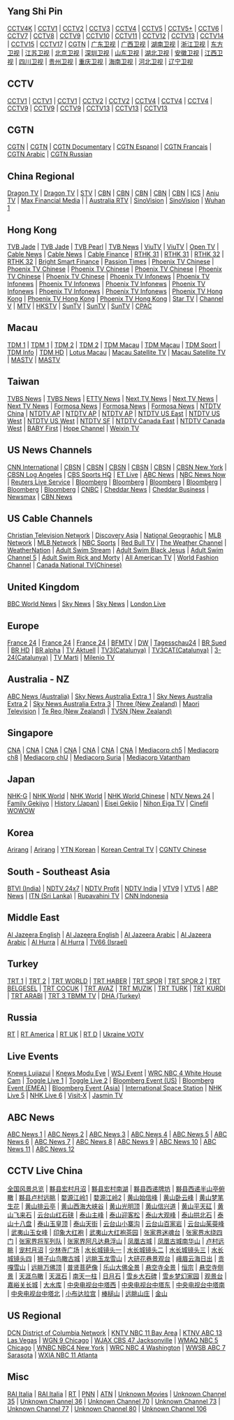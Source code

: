 ## Yang Shi Pin

[CCTV4K](http://120.204.20.147/tlivecloud-cdn.ysp.cctv.cn/001/2000266303.m3u8) | [CCTV1](http://120.204.20.147/tlivecloud-cdn.ysp.cctv.cn/001/2000210103.m3u8) | [CCTV2](http://120.204.20.147/tlivecloud-cdn.ysp.cctv.cn/001/2000203603.m3u8) | [CCTV3](http://120.204.20.147/tlivecloud-cdn.ysp.cctv.cn/001/2000203803.m3u8) | [CCTV4](http://120.204.20.147/tlivecloud-cdn.ysp.cctv.cn/001/2000204803.m3u8) | [CCTV5](http://120.204.20.147/tlivecloud-cdn.ysp.cctv.cn/001/2000205103.m3u8) | [CCTV5+](http://120.204.20.147/tlivecloud-cdn.ysp.cctv.cn/001/2000204503.m3u8) | [CCTV6](http://120.204.20.147/tlivecloud-cdn.ysp.cctv.cn/001/2000203301.m3u8) | [CCTV7](http://120.204.20.147/tlivecloud-cdn.ysp.cctv.cn/001/2000510003.m3u8) | [CCTV8](http://120.204.20.147/tlivecloud-cdn.ysp.cctv.cn/001/2000203903.m3u8) | [CCTV9](http://120.204.20.147/tlivecloud-cdn.ysp.cctv.cn/001/2000499403.m3u8) | [CCTV10](http://120.204.20.147/tlivecloud-cdn.ysp.cctv.cn/001/2000203503.m3u8) | [CCTV11](http://120.204.20.147/tlivecloud-cdn.ysp.cctv.cn/001/2000204103.m3u8) | [CCTV12](http://120.204.20.147/tlivecloud-cdn.ysp.cctv.cn/001/2000202603.m3u8) | [CCTV13](http://120.204.20.147/tlivecloud-cdn.ysp.cctv.cn/001/2000204603.m3u8) | [CCTV14](http://120.204.20.147/tlivecloud-cdn.ysp.cctv.cn/001/2000204403.m3u8) | [CCTV15](http://120.204.20.147/tlivecloud-cdn.ysp.cctv.cn/001/2000205003.m3u8) | [CCTV17](http://120.204.20.147/tlivecloud-cdn.ysp.cctv.cn/001/2000204203.m3u8) | [CGTN](http://120.204.20.147/tlivecloud-cdn.ysp.cctv.cn/001/2001656801.m3u8) | [广东卫视](http://120.204.20.147/tlivecloud-cdn.ysp.cctv.cn/001/2000292703.m3u8) | [广西卫视](http://120.204.20.147/tlivecloud-cdn.ysp.cctv.cn/001/2000294203.m3u8) | [湖南卫视](http://120.204.20.147/tlivecloud-cdn.ysp.cctv.cn/001/2000296203.m3u8) | [浙江卫视](http://120.204.20.147/tlivecloud-cdn.ysp.cctv.cn/001/2000295503.m3u8) | [东方卫视](http://120.204.20.147/tlivecloud-cdn.ysp.cctv.cn/001/2000292403.m3u8) | [江苏卫视](http://120.204.20.147/tlivecloud-cdn.ysp.cctv.cn/001/2000295603.m3u8) | [北京卫视](http://120.204.20.147/tlivecloud-cdn.ysp.cctv.cn/001/2000272103.m3u8) | [深圳卫视](http://120.204.20.147/tlivecloud-cdn.ysp.cctv.cn/001/2000292203.m3u8) | [山东卫视](http://120.204.20.147/tlivecloud-cdn.ysp.cctv.cn/001/2000294803.m3u8) | [湖北卫视](http://120.204.20.147/tlivecloud-cdn.ysp.cctv.cn/001/2000294503.m3u8) | [安徽卫视](http://120.204.20.147/tlivecloud-cdn.ysp.cctv.cn/001/2000298003.m3u8) | [江西卫视](http://120.204.20.147/tlivecloud-cdn.ysp.cctv.cn/001/2000294103.m3u8) | [四川卫视](http://120.204.20.147/tlivecloud-cdn.ysp.cctv.cn/001/2000295003.m3u8) | [贵州卫视](http://120.204.20.147/tlivecloud-cdn.ysp.cctv.cn/001/2000293303.m3u8) | [重庆卫视](http://120.204.20.147/tlivecloud-cdn.ysp.cctv.cn/001/2000297803.m3u8) | [海南卫视](http://120.204.20.147/tlivecloud-cdn.ysp.cctv.cn/001/2000291503.m3u8) | [河北卫视](http://120.204.20.147/tlivecloud-cdn.ysp.cctv.cn/001/2000293403.m3u8) | [辽宁卫视](http://120.204.20.147/tlivecloud-cdn.ysp.cctv.cn/001/2000281303.m3u8)

## CCTV

[CCTV1](http://ivi.bupt.edu.cn/hls/cctv1hd.m3u8) | [CCTV1](http://ivi.bupt.edu.cn/hls/cctv1.m3u8) | [CCTV1](http://cctvksw.v.kcdnvip.com/live/cctv1_1/index.m3u8) | [CCTV2](http://ivi.bupt.edu.cn/hls/cctv2.m3u8) | [CCTV2](http://220.158.149.14:9999/live/TV00000000000000000007@HHZT;LIVE) | [CCTV4](http://ivi.bupt.edu.cn/hls/cctv4.m3u8) | [CCTV4](http://cctvksw.v.kcdnvip.com/live/cctv4_1/index.m3u8) | [CCTV4](http://220.158.149.14:9999/live/TV00000000000000000015@HHZT;LIVE) | [CCTV9](http://ivi.bupt.edu.cn/hls/cctv9.m3u8) | [CCTV9](http://cctvcnch5c.v.wscdns.com/live/cctvjilu_2/index.m3u8) | [CCTV9](http://cctvksw.v.kcdnvip.com/live/cctvjilu_1/index.m3u8) | [CCTV13](http://ivi.bupt.edu.cn/hls/cctv13.m3u8) | [CCTV13](http://cctvksw.v.kcdnvip.com/live/cctv13_1/index.m3u8) | [CCTV13](http://220.158.149.14:9999/live/TV00000000000000000014@HHZT;LIVE)

## CGTN

[CGTN](https://news.cgtn.com/resource/live/english/cgtn-news.m3u8) | [CGTN](http://ivi.bupt.edu.cn/hls/cctv16.m3u8) | [CGTN Documentary](https://news.cgtn.com/resource/live/document/cgtn-doc.m3u8) | [CGTN Espanol](https://news.cgtn.com/resource/live/espanol/cgtn-e.m3u8) | [CGTN Francais](https://news.cgtn.com/resource/live/french/cgtn-f.m3u8) | [CGTN Arabic](https://news.cgtn.com/resource/live/arabic/cgtn-a.m3u8) | [CGTN Russian](https://news.cgtn.com/resource/live/russian/cgtn-r.m3u8)

## China Regional

[Dragon TV](http://ivi.bupt.edu.cn/hls/dfhd.m3u8) | [Dragon TV](http://ivi.bupt.edu.cn/hls/dftv.m3u8) | [STV](http://huaweicdn.hb.chinamobile.com/PLTV/88888888/224/3221225973/3.m3u8) | [CBN](http://w1.livecdn.yicai.com/hls/live/CBN_hd/live.m3u8) | [CBN](http://w1.livecdn.yicai.com/hls/live/CBN_sd/live.m3u8) | [CBN](http://w1.livecdn.yicai.com/hls/live/CBN_ld/live.m3u8) | [CBN](http://m1.livecdn.yicai.com/hls/live/CBN_ld/live.m3u8) | [CBN](http://huaweicdn.hb.chinamobile.com/PLTV/88888888/224/3221225891/3.m3u8) | [ICS](http://huaweicdn.hb.chinamobile.com/PLTV/88888888/224/3221225972/3.m3u8) | [Aniu TV](http://cclive.aniu.tv/live/anzb.m3u8) | [Max Financial Media](http://xinl.live.maxtv.cn/live/zb/playlist.m3u8) |
| [Australia RTV](http://rtvcdn.com.au:8082/TV_GG.m3u8) | [SinoVision](http://ec.sinovision.net/video/ts/lv.m3u8) | [SinoVision](http://ec.sinovision.net/video/ts/newlv.m3u8) | [Wuhan 1](http://stream.appwuhan.com/1tzb/sd/live.m3u8)

## Hong Kong

[TVB Jade](http://pull.leshantangjt.com/live/3c9edt80bg89d8ccba9d8b71b/playlist.m3u8) | [TVB Jade](http://m.567it.com/jade.m3u8) | [TVB Pearl](http://m.567it.com/Pearl.m3u8) | [TVB News](http://pull.leshantangjt.com/live/b11a7196f23c3a5b1102a7c22/playlist.m3u8) | [ViuTV](https://ewcdnsite07.nowe.com/session/p8-5-4f9d5517413-e3c931ee3ef3cbd/Content/HLS/LIVE/Channel(HLS_CH099)/index.m3u8) | [ViuTV](http://viutv99-i.akamaihd.net/hls/live/265284/live1/master.m3u8) | [Open TV](http://media.fantv.hk/m3u8/archive/channel2.m3u8) | [Cable News](http://pull.leshantangjt.com/live/79231bc51121af01bf85c69b1/playlist.m3u8) | [Cable News](https://ottproxy2.mott.tv/livehls/MOB-SCC/index.m3u8) | [Cable Finance](http://ottproxy1.mott.tv/livehls/MOB-NGW/index.m3u8) | [RTHK 31](http://rthklive1-lh.akamaihd.net/i/rthk31_1@167495/index_1296_av-b.m3u8) | [RTHK 31](http://rthklive1-lh.akamaihd.net/i/rthk31_1@167495/index_2052_av-b.m3u8) | [RTHK 32](http://rthklive2-lh.akamaihd.net/i/rthk32_1@168450/index_1296_av-b.m3u8) | [RTHK 32](http://rthklive2-lh.akamaihd.net/i/rthk32_1@168450/index_2052_av-b.m3u8) | [Bright Smart Finance](http://202.69.67.66:443/webcast/bshdlive-pc/playlist.m3u8) | [Passion Times](http://ptmirror3.passiontimes.hk/hls3/582000/stream.m3u8) | [Phoenix TV Chinese](http://liveali.ifeng.com/live/FHZW.m3u8) | [Phoenix TV Chinese](http://220.158.149.14:9999/live/TV00000000000000000067@HHZT;LIVE) | [Phoenix TV Chinese](http://125.210.152.18:9090/live/FHZW_1200.m3u8) | [Phoenix TV Chinese](http://221.179.217.70/PLTV/88888888/224/3221225942/1.m3u8) | [Phoenix TV Chinese](http://223.110.245.167/ott.js.chinamobile.com/PLTV/3/224/3221226922/index.m3u8) | [Phoenix TV Chinese](http://223.82.250.72/live/fhchinese/1.m3u8) | [Phoenix TV Infonews](http://liveali.ifeng.com/live/FHZX.m3u8) | [Phoenix TV Infonews](http://220.158.149.14:9999/live/TV00000000000000000066@HHZT;LIVE) | [Phoenix TV Infonews](http://125.210.152.18:9090/live/FHZX_1200.m3u8) | [Phoenix TV Infonews](http://223.110.245.167/ott.js.chinamobile.com/PLTV/3/224/3221226923/index.m3u8) | [Phoenix TV Infonews](http://117.169.120.217:8080/live/fhzixun/.m3u8) | [Phoenix TV Infonews](http://183.207.249.35/PLTV/3/224/3221226923/index.m3u8) | [Phoenix TV Infonews](http://live.fengshows.com/live/PIN_500k/index.m3u8?ts=1534293674089&token=4b6d42d1074cfe540adbcbe0c1c34126) | [Phoenix TV Hong Kong](http://220.158.149.14:9999/live/TV00000000000000000068@HHZT;LIVE) | [Phoenix TV Hong Kong](http://183.207.249.35/PLTV/3/224/3221226975/index.m3u8) | [Phoenix TV Hong Kong](http://live.fengshows.com/live/PHK_500k/index.m3u8) | [Star TV](http://220.158.149.14:9999/live/TV00000000000000000064@HHZT;LIVE) | [Channel V](http://220.158.149.14:9999/live/TV00000000000000000065@HHZT;LIVE) | [MTV](http://unilivemtveu-lh.akamaihd.net/i/mtvno_1@346424/master.m3u8) | [HKSTV](http://zhibo.hkstv.tv/livestream/mutfysrq/playlist.m3u8) | [SunTV](https://stream.isuntv.com/680k/mid_video_index.m3u8) | [SunTV](http://121.31.30.90:8085/ysten-business/live/yangguangstv/1.m3u8) | [SunTV](http://121.31.30.90:8085/ysten-business/live/yangguangstv/yst.m3u8) | [CPAC](http://bcoveliveios-i.akamaihd.net/hls/live/248519/1242843915001_1/master.m3u8)

## Macau

[TDM 1](https://live4.tdm.com.mo/ch1/_definst_/ch1.live/playlist.m3u8) | [TDM 1](http://61.244.22.4/ch1/ch1.live/playelist.m3u8) | [TDM 2](https://live4.tdm.com.mo/ch2/_definst_/ch2.live/playlist.m3u8) | [TDM 2](http://61.244.22.4/ch2/ch2.live/playelist.m3u8) | [TDM Macau](https://live4.tdm.com.mo/ch3/_definst_/ch3.live/playlist.m3u8) | [TDM Macau](http://61.244.22.4/ch3/ch3.live/playelist.m3u8) | [TDM Sport](https://live4.tdm.com.mo/ch4/_definst_/sport_ch4.live/playlist.m3u8) | [TDM Info](https://live4.tdm.com.mo/ch5/_definst_/info_ch5.live/playlist.m3u8) | [TDM HD](https://live4.tdm.com.mo/ch6/_definst_/hd_ch6.live/playlist.m3u8) | [Lotus Macau](http://220.158.149.14:9999/live/TV00000000000000000069@HHZT;LIVE) | [Macau Satellite TV](http://220.158.149.14:9999/live/TV00000000000000000029@HHZT;LIVE) | [Macau Satellite TV](http://stream.mastvnet.com/MSTV/SD/live.m3u8) | [MASTV](http://stream.mastvnet.com/MSTV/playlist.m3u8) | [MASTV](http://220.158.149.14:9999/live/TV00000000000000000030@HHZT;LIVE)

## Taiwan

[TVBS News](http://60.199.188.65/HLS/WG_TVBS-N/index.m3u8) | [TVBS News](https://play1.dsz77.com/tvbsxw/index.m3u8) | [ETTV News](http://60.199.188.65/HLS/WG_ETTV-N/index.m3u8) | [Next TV News](http://wowza4.nexttv.com.tw/liveedge/eratv3/chunklist.m3u8) | [Next TV News](http://wowza4.nexttv.com.tw/liveedge/eratv2/chunklist.m3u8) | [Next TV News](http://wowza4.nexttv.com.tw/liveedge/eratv1/chunklist.m3u8) | [Formosa News](https://6.mms.vlog.xuite.net/hls/ftvtv/index.m3u8) | [Formosa News](http://210.61.56.23/hls/ftvtv/index.m3u8) | [Formosa News](http://6.mms.vlog.xuite.net/hls/ftvtv/index.m3u8) | [NTDTV China](https://live2.ntdimg.com/cnlive/playlist.m3u8) | [NTDTV AP](https://live.ntdimg.com/aplive200/playlist.m3u8) | [NTDTV AP](http://174.127.67.246/live330/playlist.m3u8) | [NTDTV AP](http://174.127.67.246/live400/playlist.m3u8) | [NTDTV US East](https://live.ntdimg.com/live400/playlist.m3u8) | [NTDTV US West](http://live.ntdimg.com/uwlive520/playlist.m3u8) | [NTDTV US West](https://live.ntdimg.com/uwlive990/playlist.m3u8) | [NTDTV SF](https://live.ntdimg.com/sflive990/playlist.m3u8) | [NTDTV Canada East](https://live.ntdimg.com/mllive860/playlist.m3u8) | [NTDTV Canada West](https://live.ntdimg.com/cwlive220/playlist.m3u8) | [BABY First](http://ms003.happytv.com.tw/live/F9YMztT5DcwWEr1f/index.m3u8) | [Hope Channel](http://bcliveuniv-lh.akamaihd.net:80/i/Live_1@384161/index_500_av-p.m3u8) | [Weixin TV](http://mobile.ccdntech.com/transcoder/_definst_/vod164_Live/live/chunklist_w1177047531.m3u8)

## US News Channels

[CNN International](https://1885446501.rsc.cdn77.org/dkv5NEgweF4ejSYyJwpndg==,1582952233/LS-ATL-54548-16/index.m3u8) | [CBSN](https://cbsn-us-cedexis.cbsnstream.cbsnews.com/out/v1/55a8648e8f134e82a470f83d562deeca/master.m3u8) | [CBSN](https://www.cbsnews.com/common/video/cbsn_header_prod.m3u8) | [CBSN](https://cbsnhls-i.akamaihd.net/hls/live/264710/cbsn_hlsprod_2/master_360.m3u8) | [CBSN](https://www.cbsnews.com/common/video/dai_prod.m3u8) | [CBSN](http://cbsnewshd-lh.akamaihd.net/i/CBSNHD_7@199302/master.m3u8) | [CBSN New York](https://dai.google.com/linear/hls/event/rtcMlf4RTvOEkaudeany5w/master.m3u8) | [CBSN Log Angeles](https://dai.google.com/linear/hls/event/TxSbNMu4R5anKrjV02VOBg/master.m3u8) | [CBS Sports HQ](https://dai.google.com/linear/hls/event/lKh5_XooSbam79G4T7KvYQ/master.m3u8) | [ET Live](https://dai.google.com/linear/hls/event/xrVrJYTmTfitfXBQfeZByQ/master.m3u8) | [ABC News](https://abclive2-lh.akamaihd.net/i/abc_live11@423404/master.m3u8) | [NBC News Now](http://nbcnews-lh.akamaihd.net/i/nbc_live11@183427/master.m3u8) | [Reuters Live Service](http://220.158.149.14:9999/live/TV00000000000000000034@HHZT;LIVE) | [Bloomberg](https://liveproduseast.akamaized.net/us/Channel-USTV-AWS-virginia-1/Source-USTV-1000-1_live.m3u8) | [Bloomberg](https://liveproduseast.akamaized.net/btv/desktop/us_live.m3u8) | [Bloomberg](http://cdn-videos.akamaized.net/btv/desktop/akamai/europe/live/primary.m3u8) | [Bloomberg](https://liveprodeuwest.akamaized.net/btv/desktop/eu_live.m3u8) | [Bloomberg](https://liveprodapnortheast.akamaized.net/btv/desktop/aus_live.m3u8) | [Bloomberg](https://liveproduseast.akamaized.net/us/Channel-USTV-AWS-virginia-1/Source-USTV-1000-1_live.m3u8) | [CNBC](http://live.savitar.tv/CNBC/myStream/playlist.m3u8) | [Cheddar News](https://livestream.chdrstatic.com/7ab3250ab8cbce90487ec1d6f5ab5b4de073a4d71ec3fe83d677230882ce5729/cheddar-42620/CheddarOwnedStream/cheddardigital/index.m3u8) | [Cheddar Business](https://live.chdrstatic.com/cheddar/index.m3u8) | [Newsmax](https://nmxlive.akamaized.net/hls/live/529965/Live_1/index.m3u8) | [CBN News](http://bcliveuniv-lh.akamaihd.net/i/news_1@194050/master.m3u8)

## US Cable Channels

[Christian Television Network](http://220.158.149.14:9999/live/TV00000000000000000043@HHZT;LIVE) | [Discovery Asia](http://220.158.149.14:9999/live/TV00000000000000000114@HHZT;LIVE) | [National Geographic](http://220.158.149.14:9999/live/TV00000000000000000115@HHZT;LIVE) | [MLB Network](http://mlblive-akc.mlb.com/ls01/mlbam/mlb_network/NETWORK_LINEAR_1/master_wired.m3u8) | [MLB Network](http://mlblive-akc.mlb.com/ls01/mlbam/mlb_network/NETWORK_LINEAR_1/master_mobile.m3u8) | [NBC Sports](http://203.154.243.32:8088/live/nba/index.m3u8) | [Red Bull TV](https://rbmn-live.akamaized.net/hls/live/590964/BoRB-AT/master.m3u8) | [The Weather Channel](https://weather-lh.akamaihd.net/i/twc_1@92006/master.m3u8) | [WeatherNation](http://cdnapi.kaltura.com/p/931702/sp/93170200/playManifest/entryId/1_oorxcge2/format/applehttp/protocol/http/uiConfId/28428751/a.m3u8) | [Adult Swim Stream](https://media.cdn.adultswim.com/streams/playlists/live-stream.primary.v2.m3u8) | [Adult Swim Black Jesus](https://adultswim-vodlive.cdn.turner.com/live/black-jesus/stream.m3u8) | [Adult Swim Channel 5](https://adultswim-vodlive.cdn.turner.com/live/channel-5/stream.m3u8) | [Adult Swim Rick and Morty](https://adultswim-vodlive.cdn.turner.com/live/rick-and-morty/stream.m3u8) | [All American TV](http://dcunilive30-lh.akamaihd.net/i/dclive_1@535522/master.m3u8) | [World Fashion Channel](http://wfc.bonus-tv.ru:80/cdn/wfcint/tracks-v1a1/index.m3u8) | [Canada National TV(Chinese)](https://wowzaprodhd84-lh.akamaihd.net/i/4ae6355d_1@505999/index_2150400_av-p.m3u8)

## United Kingdom

[BBC World News](https://1636691764.rsc.cdn77.org/B4g5RXyNSDBRH8r8BpuDow==,1582948817/LS-ATL-54548-11/index.m3u8) | [Sky News](http://skydvn-nowtv-atv-prod.skydvn.com/atv/skynews/1404/live/04.m3u8) | [Sky News](http://skydvn-nowtv-atv-prod.skydvn.com/atv/skynews/1404/live/06.m3u8) | [London Live](http://bcoveliveios-i.akamaihd.net/hls/live/217434/3083279840001/master.m3u8)

## Europe

[France 24](http://static.france24.com/live/F24_EN_HI_HLS/live_tv.m3u8) | [France 24](http://static.france24.com/live/F24_EN_LO_HLS/live_ios.m3u8) | [France 24](http://f24hls-i.akamaihd.net/hls/live/221193/F24_EN_LO_HLS/master_900.m3u8) | [BFMTV](https://bcovlive-a.akamaihd.net/ad0bc848023a4ff28030dc2b02a718ad/eu-central-1/876450610001/7b4151e1e2434a7cacdb9936db7a7910/playlist_ssaiM.m3u8) | [DW](http://dwstream4-lh.akamaihd.net/i/dwstream4_live@131329/master.m3u8) | [Tagesschau24](http://tagesschau-lh.akamaihd.net/i/tagesschau_1@119231/master.m3u8) | [BR Sued](http://livestreams.br.de/i/bfssued_germany@119890/master.m3u8) | [BR HD](http://livestreams.br.de/i/bfsnord_germany@119898/master.m3u8) | [BR alpha](http://livestreams.br.de/i/bralpha_germany@119899/master.m3u8) | [TV Aktuell](http://tvaktuellr.iptv-playoutcenter.de:1935/tvaktuellr/tvaktuellr.stream_3/.m3u8) | [TV3(Catalunya)](https://directes-tv-es.ccma.cat/es/ngrp:tv3_web/playlist.m3u8) | [TV3CAT(Catalunya)](https://directes-tv-int.ccma.cat/int/ngrp:tvi_web/playlist.m3u8) | [3-24(Catalunya)](https://directes-tv-int.ccma.cat/int/ngrp:324_web/playlist.m3u8) | [TV Marti](http://ocb-lh.akamaihd.net/i/ocb_mpls_tvmc1@383606/index_0540_av-b.m3u8?sd=10&rebase=on) | [Milenio TV](http://bcoveliveios-i.akamaihd.net/hls/live/201661/57828478001/milenio_center_512k@51752.m3u8)

## Australia - NZ

[ABC News (Australia)](https://abc-iview-mediapackagestreams-1.akamaized.net/out/v1/50345bf35f664739912f0b255c172ae9/index.m3u8) | [Sky News Australia Extra 1](https://skynewsau-live.akamaized.net/hls/live/2002689/skynewsau-extra1/master.m3u8) | [Sky News Australia Extra 2](https://skynewsau-live.akamaized.net/hls/live/2002690/skynewsau-extra2/master.m3u8) | [Sky News Australia Extra 3](https://skynewsau-live.akamaized.net/hls/live/2002691/skynewsau-extra3/master.m3u8) | [Three (New Zealand)](http://mediaworks-i.akamaihd.net/hls/live/220435/3812193411001/3news_live/master.m3u8) | [Maori Television](https://bcsecurelivehls-i.akamaihd.net/hls/live/720612/1614493167001_1/master.m3u8) | [Te Reo (New Zealand)](https://bcsecurelivehls-i.akamaihd.net/hls/live/720613/1614493167001_2/master.m3u8) | [TVSN (New Zealand)](https://tvsn-i.akamaihd.net/hls/live/261837/tvsn_nz/tvsn_nz_4m5_4500.m3u8)

## Singapore

[CNA](https://d2e1asnsl7br7b.cloudfront.net/7782e205e72f43aeb4a48ec97f66ebbe/index.m3u8) | [CNA](https://d2e1asnsl7br7b.cloudfront.net/7782e205e72f43aeb4a48ec97f66ebbe/index_1.m3u8) | [CNA](https://d2e1asnsl7br7b.cloudfront.net/7782e205e72f43aeb4a48ec97f66ebbe/index_2.m3u8) | [CNA](https://d2e1asnsl7br7b.cloudfront.net/7782e205e72f43aeb4a48ec97f66ebbe/index_3.m3u8) | [CNA](https://d2e1asnsl7br7b.cloudfront.net/7782e205e72f43aeb4a48ec97f66ebbe/index_4.m3u8) | [CNA](https://d2e1asnsl7br7b.cloudfront.net/7782e205e72f43aeb4a48ec97f66ebbe/index_5.m3u8) | [CNA](https://tglmp03.akamaized.net/out/v1/4d59504cda84408ba48f4c0c4414f355/master.m3u8) | [Mediacorp ch5](https://tglmp02.akamaized.net/out/v1/f091238359f8455f8396cef639d0d9f7/master.m3u8) | [Mediacorp ch8](https://tglmp02.akamaized.net/out/v1/fc10702fcb024ed79ff1ab36bb54f779/master.m3u8) | [Mediacorp chU](https://tglmp03.akamaized.net/out/v1/b27afa589617426ea177726bbb5b0c6c/master.m3u8) | [Mediacorp Suria](https://tglmp04.akamaized.net/out/v1/8e365164d7e04f4fad7eaa5e43c05d49/master.m3u8) | [Mediacorp Vatantham](https://tglmp03.akamaized.net/out/v1/230bc7050839446b87c86268df536ab6/master.m3u8)

## Japan

[NHK-G](https://nhknewssimul-i.akamaihd.net/hls/live/226063/nhknewssimul/playlist.m3u8) | [NHK World](https://nhkworld.webcdn.stream.ne.jp/www11/nhkworld-tv/sycc-live/zh/domestic/playlist-akamaivtt.m3u8) | [NHK World](https://nhkworld.webcdn.stream.ne.jp/www11/nhkworld-tv/global/2003458/live.m3u8) | [NHK World Chinese](https://nhkworld.webcdn.stream.ne.jp/www11/nhkworld-tv/zh/725580/livecom_zh.m3u8) | [NTV News 24](https://n24-cdn-live.ntv.co.jp/ch01/index.m3u8) | [Family Gekijyo](http://192.240.127.34:1935/live/cs11.stream/media_1254.m3u8) | [History (Japan)](http://192.240.127.34:1935/live/cs14.stream/media_1254.m3u8) | [Eisei Gekijo](http://192.240.127.34:1935/live/cs18.stream/media_1254.m3u8) | [Nihon Eiga TV](http://192.240.127.34:1935/live/cs19.stream/media_1254.m3u8) | [Cinefil WOWOW](http://192.240.127.34:1935/live/cs27.stream/media_1254.m3u8)

## Korea

[Arirang](http://cdn-01.bonus-tv.ru:8080/arirang_edge/index.m3u8) | [Arirang](http://amdlive.ctnd.com.edgesuite.net/arirang_1ch/smil:arirang_1ch.smil/playlist.m3u8) | [YTN Korean](http://ytnmmd.mmdlive.lldns.net/ytnmmd/9484b70302db4786886ae40308bf45a1/manifest.m3u8) | [Korean Central TV](http://tv.nknews.org/tvhls/stream.m3u8) | [CGNTV Chinese](http://cgntv-glive.ofsdelivery.net/live/_definst_/cgntv_ch/chunklist_w1705401687.m3u8)

## South - Southeast Asia

[BTVI (India)](http://bloomtv.live-s.cdn.bitgravity.com/cdn-live-b5/_definst_/bloomtv/live/feed01/playlist.m3u8) | [NDTV 24x7](https://ndtv24x7elemarchana.akamaized.net/hls/live/2003678/ndtv24x7/ndtv24x7master.m3u8) | [NDTV Profit](https://ndtvprofitelemarchana.akamaized.net/hls/live/2003680/ndtvprofit/ndtvprofitmaster.m3u8) | [NDTV India](https://ndtvindiaelemarchana.akamaized.net/hls/live/2003679/ndtvindia/ndtvindiamaster.m3u8) | [VTV9](http://220.158.149.14:9999/live/TV00000000000000000116@HHZT;LIVE) | [VTV5](http://220.158.149.14:9999/live/TV00000000000000000111@HHZT;LIVE) | [ABP News](http://hindiabp-lh.akamaihd.net/i/hindiabp1new_1@192103/master.m3u8) | [ITN (Sri Lanka)](http://cdncities.com/itndvr2/itndvr2/playlist.m3u8) | [Rupavahini TV](http://dammikartmp.tulix.tv/slrc1/slrc1/playlist.m3u8) | [CNN Indonesia](http://live.cnnindonesia.com/livecnn/smil:cnntv.smil/chunklist.m3u8)

## Middle East

[Al Jazeera English](http://aljazeera-eng-apple-live.adaptive.level3.net/apple/aljazeera/english/appleman.m3u8) | [Al Jazeera English](https://english.streaming.aljazeera.net/aljazeera/english2/index4147.m3u8) | [Al Jazeera Arabic](http://aljazeera-ara-hd-live.hls.adaptive.level3.net/aljazeera/arabic2/index2073.m3u8) | [Al Jazeera Arabic](http://220.158.149.14:9999/live/TV00000000000000000088@HHZT;LIVE) | [Al Hurra](http://mbnhls-lh.akamaihd.net/i/MBN_1@118619/master.m3u8) | [Al Hurra](https://mbningestworld-i.akamaihd.net/hls/live/586122/worldsafe/master.m3u8) | [TV66 (Israel)](http://edge1.il.kab.tv/rtplive/tv66-heb-high.stream/playlist.m3u8)

## Turkey

[TRT 1](https://tv-trt1.live.trt.com.tr/master.m3u8) | [TRT 2](https://tv-trt2.live.trt.com.tr/master.m3u8) | [TRT WORLD](https://tv-trtworld.live.trt.com.tr/master.m3u8) | [TRT HABER](https://tv-trthaber.live.trt.com.tr/master.m3u8) | [TRT SPOR](https://tv-trtspor1.live.trt.com.tr/master.m3u8) | [TRT SPOR 2](https://tv-trtspor2.live.trt.com.tr/master.m3u8) | [TRT BELGESEL](https://trtcanlitv-lh.akamaihd.net/i/TRTBELGESEL_1@182145/master.m3u8) | [TRT COCUK](https://tv-trtcocuk.live.trt.com.tr/master.m3u8) | [TRT AVAZ](https://tv-trtavaz.live.trt.com.tr/master.m3u8) | [TRT MUZIK](https://tv-trtmuzik.live.trt.com.tr/master.m3u8) | [TRT TURK](https://tv-trtturk.live.trt.com.tr/master.m3u8) | [TRT KURDI](https://tv-trtkurdi.live.trt.com.tr/master.m3u8) | [TRT ARABI](https://tv-trtarabi.live.trt.com.tr/master.m3u8) | [TRT 3 TBMM TV](https://mecliscanlitv-lh.akamaihd.net/i/MECLISTV_1@127503/master.m3u8) | [DHA (Turkey)](https://5d8ef5ac99397.streamlock.net/live/smil:dhaweb.smil/playlist.m3u8)

## Russia

[RT](https://rt-news.secure.footprint.net/1103.m3u8) | [RT America](http://rt-usa.secure.footprint.net:80/1105.m3u8) | [RT UK](https://rt-uk.secure.footprint.net/1106.m3u8) | [RT D](https://rt-doc.secure.footprint.net/1101.m3u8) | [Ukraine VOTV](http://hls.cdn.ua/vo.org.ua_live/_definst_/online-ru-hotbird-high/chunklist.m3u8)

## Live Events

[Knews Lujiazui](http://bililive.kksmg.com/hls/sdi7000/playlist.m3u8) | [Knews Modu Eye](http://bililive.kksmg.com/hls/sdi80/playlist.m3u8) | [WSJ Event](http://wsjlivehls-lh.akamaihd.net/i/events1_1@174990/master.m3u8) | [WRC NBC 4 White House Cam](http://wrclive-f.akamaihd.net/i/wrcb2_1@46880/master.m3u8) | [Toggle Live 1](https://d1yo9qxy129lnb.cloudfront.net/hls/tlivepcweb/prog_index.m3u8) | [Toggle Live 2](https://d1bztpr6dj4xga.cloudfront.net/hls/tlive2pcweb/prog_index.m3u8) | [Bloomberg Event (US)](https://bblive-liveproduseast.hs.llnwd.net/btv/desktop/us_event.m3u8) | [Bloomberg Event (EMEA)](https://liveprodeuwest.akamaized.net/btv/desktop/eu_event.m3u8) | [Bloomberg Event (Asia)](https://liveprodapnortheast.akamaized.net/btv/desktop/ap_event.m3u8) | [International Space Station](http://iphone-streaming.ustream.tv/uhls/17074538/streams/live/iphone/playlist.m3u8) | [NHK Live 5](https://nhknewsreal5-i.akamaihd.net/hls/live/267603/nhknewsreal5/playlist.m3u8) | [NHK Live 6](https://nhknewsreal6-i.akamaihd.net/hls/live/267604/nhknewsreal6/playlist.m3u8) | [Visit-X](http://stream.visit-x.tv/vxtv/live_720p/playlist.m3u8) | [Jasmin TV](http://109.71.162.112:1935/live/hd.jasminchannel.stream/PAZ_Chega_de_Guerras.m3u8)

## ABC News

[ABC News 1](https://abclive1-lh.akamaihd.net/i/abc_live01@423395/master.m3u8) | [ABC News 2](https://abclive1-lh.akamaihd.net/i/abc_live02@423396/master.m3u8) | [ABC News 3](https://abclive1-lh.akamaihd.net/i/abc_live03@423397/master.m3u8) | [ABC News 4](https://abclive1-lh.akamaihd.net/i/abc_live04@423398/master.m3u8) | [ABC News 5](https://abclive1-lh.akamaihd.net/i/abc_live05@423399/master.m3u8) | [ABC News 6](https://abclive1-lh.akamaihd.net/i/abc_live06@423400/master.m3u8) | [ABC News 7](https://abclive1-lh.akamaihd.net/i/abc_live07@423401/master.m3u8) | [ABC News 8](https://abclive1-lh.akamaihd.net/i/abc_live08@423402/master.m3u8) | [ABC News 9](https://abclive1-lh.akamaihd.net/i/abc_live09@420891/master.m3u8) | [ABC News 10](https://abclive1-lh.akamaihd.net/i/abc_live10@420897/master.m3u8) | [ABC News 11](https://abclive2-lh.akamaihd.net/i/abc_live11@423404/master.m3u8) | [ABC News 12](https://abclive2-lh.akamaihd.net/i/abc_live12@423405/master.m3u8)

## CCTV Live China

[全国风景总览](https://gcalic.v.myalicdn.com/gc/wgw05_1/index.m3u8) | [黟县宏村月沼](https://gctxyc.liveplay.myqcloud.com/gc/yxhcyz_1/index.m3u8) | [黟县宏村南湖](https://gcalic.v.myalicdn.com/gc/yxhcnh_1/index.m3u8) | [黟县西递牌坊](https://gcalic.v.myalicdn.com/gc/yxxdpf_1/index.m3u8) | [黟县西递半山亭俯瞰](https://gcalic.v.myalicdn.com/gc/yxxdbst_1/index.m3u8) | [黟县卢村远眺](https://gccncc.v.wscdns.com/gc/yxlcyt_1/index.m3u8) | [婺源江岭1](https://gctxyc.liveplay.myqcloud.com/gc/wygjt1_1/index.m3u8) | [婺源江岭2](https://gccncc.v.wscdns.com/gc/wygjt2_1/index.m3u8) | [黄山始信峰](https://gctxyc.liveplay.myqcloud.com/gc/hssxf_1/index.m3u8) | [黄山卧云峰](https://gcalic.v.myalicdn.com/gc/hswlf_1/index.m3u8) | [黄山梦笔生花](https://gccncc.v.wscdns.com/gc/hsmbsh_1/index.m3u8) | [黄山排云亭](https://gcalic.v.myalicdn.com/gc/hspyt_1/index.m3u8) | [黄山西海大峡谷](https://gcalic.v.myalicdn.com/gc/hsxhdxg_1/index.m3u8) | [黄山光明顶](https://gccncc.v.wscdns.com/gc/hsgmd_1/index.m3u8) | [黄山信兴道](https://gccncc.v.wscdns.com/gc/hsyg_1/index.m3u8) | [黄山平天矼](https://gcalic.v.myalicdn.com/gc/hsptgz_1/index.m3u8) | [黄山飞来石](https://gccncc.v.wscdns.com/gc/hsptgy_1/index.m3u8) | [云台山红石硖](https://gcalic.v.myalicdn.com/gc/ytshsx_1/index.m3u8) | [泰山主峰](https://gctxyc.liveplay.myqcloud.com/gc/taishan01_1/index.m3u8) | [泰山迎客松](https://gcalic.v.myalicdn.com/gc/taishan02_1/index.m3u8) | [泰山大观峰](https://gctxyc.liveplay.myqcloud.com/gc/taishan03_1/index.m3u8) | [泰山拱北石](https://gcalic.v.myalicdn.com/gc/taishan04_1/index.m3u8) | [泰山十八盘](https://gcalic.v.myalicdn.com/gc/taishan05_1/index.m3u8) | [泰山玉皇顶](https://gcalic.v.myalicdn.com/gc/taishan06_1/index.m3u8) | [泰山天街](https://gccncc.v.wscdns.com/gc/taishan07_1/index.m3u8) | [云台山小寨沟](https://gccncc.v.wscdns.com/gc/ytsxzg_1/index.m3u8) | [云台山百家岩](https://gccncc.v.wscdns.com/gc/ytsbjy_1/index.m3u8) | [云台山茱萸峰](https://gccncc.v.wscdns.com/gc/ytszyf_1/index.m3u8) | [武夷山玉女峰](https://gcalic.v.myalicdn.com/gc/wysynf_1/index.m3u8) | [印象大红袍](https://gctxyc.liveplay.myqcloud.com/gc/wysyxdhp_1/index.m3u8) | [武夷山大红袍茶园](https://gctxyc.liveplay.myqcloud.com/gc/wysdhpcy_1/index.m3u8) | [张家界迷魂台](https://gccncc.v.wscdns.com/gc/zjjmht_1/index.m3u8) | [张家界水绕四门](https://gccncc.v.wscdns.com/gc/zjjsrsm_1/index.m3u8) | [张家界将军列队](https://gctxyc.liveplay.myqcloud.com/gc/zjjjjdl_1/index.m3u8) | [张家界阿凡达悬浮山](https://gcalic.v.myalicdn.com/gc/zjjafdxfs_1/index.m3u8) | [凤凰古城](https://gccncc.v.wscdns.com/gc/fhgcdgm_1/index.m3u8) | [凤凰古城南华山](https://gccncc.v.wscdns.com/gc/fhgcdnhs_1/index.m3u8) | [卢村远眺](https://gccncc.v.wscdns.com/gc/yxlcyt_1/index.m3u8) | [宠村月沼](https://gccncc.v.wscdns.com/gc/yxhcyz_1/index.m3u8) | [少林寺广场](https://gccncc.v.wscdns.com/gc/zsslsgc_1/index.m3u8) | [水长城镜头一](https://gcalic.v.myalicdn.com/gc/wgw01_1/index.m3u8) | [水长城镜头二](https://gcalic.v.myalicdn.com/gc/wgw02_1/index.m3u8) | [水长城镜头三](https://gccncc.v.wscdns.com/gc/wgw03_1/index.m3u8) | [水长城镜头四](https://gccncc.v.wscdns.com/gc/wgw04_1/index.m3u8) | [狮子山鸟瞰古城](https://gccncc.v.wscdns.com/gc/ljgcszsnkgc_1/index.m3u8) | [远眺玉龙雪山](https://gcalic.v.myalicdn.com/gc/ljgcwglytylxs_1/index.m3u8) | [大研花巷景观台](https://gcalic.v.myalicdn.com/gc/ljgcdyhxgjt_1/index.m3u8) | [峨眉云海日出](https://gctxyc.liveplay.myqcloud.com/gc/emsarm_1/index.m3u8) | [贡嘎雪山](https://gctxyc.liveplay.myqcloud.com/gc/emsyh_1/index.m3u8) | [远眺万佛顶](https://gcalic.v.myalicdn.com/gc/emswfs_1/index.m3u8) | [普贤菩萨像](https://gcalic.v.myalicdn.com/gc/emspxps_1/index.m3u8) | [乐山大佛全景](https://gccncc.v.wscdns.com/gc/lsdfgfl_1/index.m3u8) | [悬空寺全景](https://gcalic.v.myalicdn.com/gc/hsxksqj_1/index.m3u8) | [恒宗](https://gcalic.v.myalicdn.com/gc/hsxkssqdzrqj_1/index.m3u8) | [悬空寺侧景](https://gcalic.v.myalicdn.com/gc/hsxkscj_1/index.m3u8) | [天涯鸟瞰](https://gctxyc.liveplay.myqcloud.com/gc/tyhjtynl_1/index.m3u8) | [天涯石](https://gctxyc.liveplay.myqcloud.com/gc/tyhjtys_1/index.m3u8) | [南天一柱](https://gctxyc.liveplay.myqcloud.com/gc/tyhjntyz_1/index.m3u8) | [日月石](https://gccncc.v.wscdns.com/gc/tyhjrys_1/index.m3u8) | [雪乡大石碑](https://gcalic.v.myalicdn.com/gc/mdjxxdsb_1/index.m3u8) | [雪乡梦幻家园](https://gctxyc.liveplay.myqcloud.com/gc/mdjxxmhjyxj_1/index.m3u8) | [观景台](https://gccncc.v.wscdns.com/gc/mdjxxmhjygjt_1/index.m3u8) | [嘉峪关长城](https://gctxyc.liveplay.myqcloud.com/gc/jyg04_1/index.m3u8) | [大水库](https://gccncc.v.wscdns.com/gc/ljgcdsc_1/index.m3u8) | [中央电视台中塔西](https://gccncc.v.wscdns.com/gc/ztx_1/index.m3u8) | [中央电视台中塔东](https://gcalic.v.myalicdn.com/gc/ztd_1/index.m3u8) | [中央电视台中塔南](https://gccncc.v.wscdns.com/gc/ztn_1/index.m3u8) | [中央电视台中塔北](https://gcalic.v.myalicdn.com/gc/ztb_1/index.m3u8) | [小布达拉宫](https://gcalic.v.myalicdn.com/gc/bsszxbdlg_1/index.m3u8) | [棒槌山](https://gccncc.v.wscdns.com/gc/bsszbcs_1/index.m3u8) | [远眺山庄](https://gcalic.v.myalicdn.com/gc/bssztt_1/index.m3u8) | [金山](https://gcalic.v.myalicdn.com/gc/bsszjs_1/index.m3u8)

## US Regional

[DCN District of Columbia Network](http://video.oct.dc.gov/out/u/DCN.m3u8) | [KNTV NBC 11 Bay Area](http://kntvlive-f.akamaihd.net/i/kntvb2_1@15530/master.m3u8) | [KTNV ABC 13 Las Vegas](https://content.uplynk.com/channel/39919d3f7a074eefa8bf579214e952f9.m3u8) | [WGN 9 Chicago](http://wgntribune-lh.akamaihd.net/i/WGNPrimary_1@304622/master.m3u8) | [WJAX CBS 47 Jacksonville](http://svc-lvanvato-cxtv-wjax.cmgvideo.com/wjax/2564k/index.m3u8) | [WMAQ NBC 5 Chicago](http://wmaqlive-f.akamaihd.net/i/wmaqa1_1@22923/master.m3u8) | [WNBC NBC4 New York](http://wnbclive-f.akamaihd.net/i/wnbca1_1@13992/master.m3u8) | [WRC NBC 4 Washington](http://wrclive-f.akamaihd.net/i/wrcb1_1@46880/master.m3u8) | [WWSB ABC 7 Sarasota](http://live.field59.com/wwsb/ngrp:wwsb1_all/playlist.m3u8) | [WXIA NBC 11 Atlanta](http://wxia-lh.akamaihd.net/i/WXIALive_1@342562/master.m3u8)

## Misc

[RAI Italia](http://220.158.149.14:9999/live/TV00000000000000000028@HHZT;LIVE) | [RAI Italia](http://220.158.149.14:9999/live/TV00000000000000000160@HHZT;LIVE) | [RT](http://220.158.149.14:9999/live/TV00000000000000000061@HHZT;LIVE) | [PNN](http://220.158.149.14:9999/live/TV00000000000000000038@HHZT;LIVE) | [ATN](http://220.158.149.14:9999/live/TV00000000000000000039@HHZT;LIVE) | [Unknown Movies](http://220.158.149.14:9999/live/TV00000000000000000081@HHZT;LIVE) | [Unknown Channel 35](http://220.158.149.14:9999/live/TV00000000000000000035@HHZT;LIVE) | [Unknown Channel 36](http://220.158.149.14:9999/live/TV00000000000000000036@HHZT;LIVE) | [Unknown Channel 70](http://220.158.149.14:9999/live/TV00000000000000000070@HHZT;LIVE) | [Unknown Channel 73](http://220.158.149.14:9999/live/TV00000000000000000073@HHZT;LIVE) | [Unknown Channel 77](http://220.158.149.14:9999/live/TV00000000000000000077@HHZT;LIVE) | [Unknown Channel 80](http://220.158.149.14:9999/live/TV00000000000000000080@HHZT;LIVE) | [Unknown Channel 106](http://220.158.149.14:9999/live/TV00000000000000000106@HHZT;LIVE)